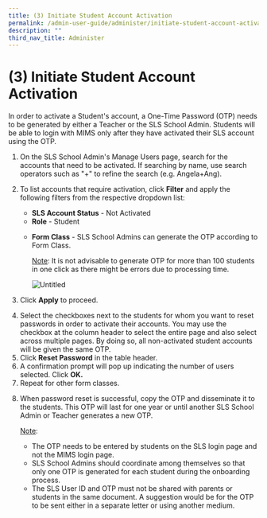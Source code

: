 ```yaml
---
title: (3) Initiate Student Account Activation
permalink: /admin-user-guide/administer/initiate-student-account-activation/
description: ""
third_nav_title: Administer
---
```

<h1 id="-3-initiate-student-account-activation">(3) Initiate Student Account Activation</h1>
<p>In order to activate a Student's account, a One-Time Password (OTP) needs to be generated by either a Teacher or the SLS School Admin. Students will be able to login with MIMS only after they have activated their SLS account using the OTP.</p>
<ol>
<li>On the SLS School Admin's Manage Users page, search for the accounts that need to be activated. If searching by name, use search operators such as "+" to refine the search (e.g. Angela+Ang).</li>
<li><p>To list accounts that require activation, click <strong>Filter</strong> and apply the following filters from the respective dropdown list:</p>
<ul>
<li><strong>SLS Account Status</strong> - Not Activated</li>
<li><strong>Role</strong> - Student</li>
<li><p><strong>Form Class</strong> - SLS School Admins can generate the OTP according to Form Class. </p>
<p><u>Note</u>: It is not advisable to generate OTP for more than 100 students in one click as there might be errors due to processing time.</p>
<p>  <img alt="Untitled" src="https://s3-us-west-2.amazonaws.com/secure.notion-static.com/47a44f21-83cb-4283-bfb9-cefc7083ba7e/Untitled.png"></p>
</li>
</ul>
</li>
<li><p>Click <strong>Apply</strong> to proceed.</p>
</li>
<li>Select the checkboxes next to the students for whom you want to reset passwords in order to activate their accounts. You may use the checkbox at the column header to select the entire page and also select across multiple pages. By doing so, all non-activated student accounts will be given the same OTP.</li>
<li>Click <strong>Reset Password</strong> in the table header.</li>
<li>A confirmation prompt will pop up indicating the number of users selected. Click <strong>OK.</strong></li>
<li>Repeat for other form classes.</li>
<li><p>When password reset is successful, copy the OTP and disseminate it to the students. This OTP will last for one year or until another SLS School Admin or Teacher generates a new OTP.</p>
<p><u>Note</u>:</p>
<ul>
<li>The OTP needs to be entered by students on the SLS login page and not the MIMS login page.</li>
<li>SLS School Admins should coordinate among themselves so that only one OTP is generated for each student during the onboarding process.</li>
<li>The SLS User ID and OTP must not be shared with parents or students in the same document. A suggestion would be for the OTP to be sent either in a separate letter or using another medium.</li>
</ul>
</li>
</ol>